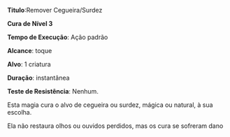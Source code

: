 **Titulo**:Remover Cegueira/Surdez

**Cura de Nível 3**

**Tempo de Execução**: Ação padrão

**Alcance**: toque

**Alvo**: 1 criatura

**Duração**: instantânea

**Teste de Resistência**: Nenhum.

Esta magia cura o alvo de cegueira ou surdez, mágica ou natural, à sua escolha. 

Ela não restaura olhos ou ouvidos perdidos, mas os cura se sofreram dano
